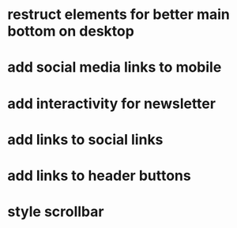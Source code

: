 # restruct elements for better main bottom on desktop

# add social media links to mobile

# add interactivity for newsletter

# add links to social links

# add links to header buttons

# style scrollbar